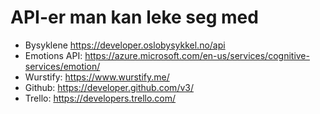 # API-er man kan leke seg med

- Bysyklene https://developer.oslobysykkel.no/api
- Emotions API: https://azure.microsoft.com/en-us/services/cognitive-services/emotion/
- Wurstify: https://www.wurstify.me/
- Github: https://developer.github.com/v3/
- Trello: https://developers.trello.com/
